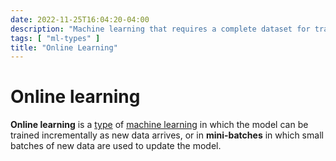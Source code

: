 ```yaml
---
date: 2022-11-25T16:04:20-04:00
description: "Machine learning that requires a complete dataset for training"
tags: [ "ml-types" ]
title: "Online Learning"
---
```


# Online learning

**Online learning** is a [type](ml-types.md) of [machine learning](machine-learning.md) in which the model can be trained incrementally as new data arrives, or in **mini-batches** in which small batches of new data are used to update the model.
